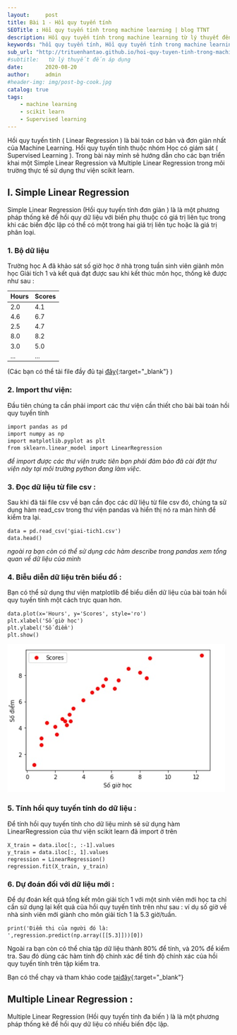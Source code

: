 ```yaml
---
layout:     post
title: Bài 1 - Hồi quy tuyến tính
SEOTitle : Hồi quy tuyến tính trong machine learning | blog TTNT
description: Hồi quy tuyến tính trong machine learning từ lý thuyết đến thực tế sử dụng python, giúp mọi người tiếp cận một các dễ dàng
keywords: "hồi quy tuyến tính, Hồi quy tuyến tính trong machine learning, linear regression, hồi quy tuyến tính scikit learn, thuật toán hồi quy tuyến tính, áp dụng hồi quy tuyến tính, hoi quy tuyen tinh, thuat toan hoi quy tuyen tinh"
sub_url: "http://trituenhantao.github.io/hoi-quy-tuyen-tinh-trong-machine-learning" 
#subtitle:   từ lý thuyết đến áp dụng 
date:       2020-08-20
author:     admin
#header-img: img/post-bg-cook.jpg
catalog: true
tags:
    - machine learning
    - scikit learn
    - Supervised learning
---
```

Hồi quy tuyến tính ( Linear Regression ) là bài toán cơ bản và đơn giản nhất của Machine Learning. Hồi quy tuyến tính thuộc nhóm Học có giám sát ( Supervised Learning ). Trong bài này mình sẽ hướng dẫn cho các bạn triển khai một Simple Linear Regression và Multiple Linear Regression trong môi trường thực tế sử dụng thư viện scikit learn.

## I. Simple Linear Regression
Simple Linear Regression (Hồi quy tuyến tính đơn giản ) là là một phương pháp thống kê để hồi quy dữ liệu với biến phụ thuộc có giá trị liên tục trong khi các biến độc lập có thể có một trong hai giá trị liên tục hoặc là giá trị phân loại.
### 1. Bộ dữ liệu
Trường học A đã khảo sát số giờ học ở nhà trong tuần sinh viên giành môn học Giải tích 1 và kết quả đạt được sau khi kết thúc môn học, thống kê được như sau :

| Hours | Scores |
|-------|--------|
| 2.0   | 4.1    |
| 4.6   | 6.7    |
| 2.5   | 4.7    |
| 8.0   | 8.2    |
| 3.0   | 5.0    |
| ...   | ...    |


(Các bạn có thể tải file đầy đủ tại [đây](https://raw.githubusercontent.com/trituenhantao/data-web/master/giai-tich1.csv){:target="_blank"} ) 

### 2. Import thư viện:

Đầu tiên chúng ta cần phải import các thư viện cần thiết cho bài bài toán hồi quy tuyến tính

```
import pandas as pd
import numpy as np
import matplotlib.pyplot as plt
from sklearn.linear_model import LinearRegression 
```
_để import được các thư viện trước tiên bạn phải đảm bảo đã cài đặt thư viện này tại môi trường python đang làm việc._
### 3. Đọc dữ liệu từ file csv :

Sau khi đã tải file csv về bạn cần đọc các dữ liệu từ file csv đó, chúng ta sử dụng hàm read_csv trong thư viện pandas và hiển thị nó ra màn hình để kiểm tra lại.

```
data = pd.read_csv('giai-tich1.csv')
data.head()
```

_ngoài ra bạn còn có thể sử dụng các hàm describe trong pandas xem tổng quan về dữ liệu của mình_

### 4. Biễu diễn dữ liệu trên biểu đồ :

Bạn có thể sử dụng thư viện matplotlib để biểu diễn dữ liệu của bài toán hồi quy tuyến tính một cách trực quan hơn.

```
data.plot(x='Hours', y='Scores', style='ro')
plt.xlabel('Số giờ học')
plt.ylabel('Số điểm')
plt.show()
```
![Hồi quy tuyến tính Linear Regression](/img/hoi-quy-tuyen-tinh-linear-regression.jpg "Hồi quy tuyến tính Linear Regression")

### 5. Tính hồi quy tuyến tính do dữ liệu :

Để tính hồi quy tuyến tính cho dữ liệu mình sẽ sử dụng hàm LinearRegression của thư viện scikit learn đã import ở trên

```
X_train = data.iloc[:, :-1].values
y_train = data.iloc[:, 1].values
regression = LinearRegression()
regression.fit(X_train, y_train)
```

### 6. Dự đoán đối với dữ liệu mới :

Để dự đoán kết quả tổng kết môn giải tích 1 với một sinh viên mới học ta chỉ cần sử dụng lại kết quả của hồi quy tuyến tính trên như sau :
ví dụ số giờ về nhà sinh viên mới giành cho môn giải tích 1 là 5.3 giờ/tuần.

```
print('Điểm thi của người đó là: ',regression.predict(np.array([[5.3]]))[0])
```

Ngoài ra bạn còn có thể chia tập dữ liệu thành 80% để tính, và 20% để kiểm tra. Sau đó dùng các hàm tính độ chính xác để tính độ chính xác của hồi quy tuyến tính trên tập kiểm tra.

Bạn có thể chạy và tham khảo code [tạiđây](https://colab.research.google.com/drive/1w-e15IPjao1zbQiOdYTQ5UMBIvjubrFK?authuser=2#scrollTo=DstS-E7MlGCx){:target="_blank"}

## Multiple Linear Regression :
Multiple Linear Regression (Hồi quy tuyến tính đa biến ) là là một phương pháp thống kê để hồi quy dữ liệu có nhiều biến độc lập.
